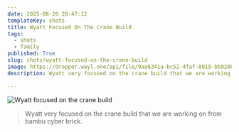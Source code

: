 ```yaml
---
date: 2025-08-26 20:47:12
templateKey: shots
title: Wyatt Focused On The Crane Build
tags:
  - shots
  - family
published: True
slug: shots/wyatt-focused-on-the-crane-build
image: https://dropper.wayl.one/api/file/9aa6341a-bc52-4faf-8019-bb92080c6033.png
description: Wyatt very focused on the crane build that we are working on from bambu cyber brick.

---
```


![Wyatt focused on the crane build](https://dropper.wayl.one/api/file/9aa6341a-bc52-4faf-8019-bb92080c6033.png)

> Wyatt very focused on the crane build that we are working on from bambu cyber brick.
